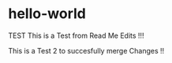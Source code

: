 # hello-world
TEST
This is a Test from Read Me Edits !!! 

This is a Test 2 to succesfully merge Changes !!
